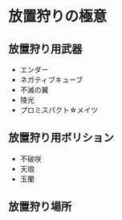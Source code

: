 # 放置狩りの極意

## 放置狩り用武器
* エンダー
* ネガティブキューブ
* 不滅の翼
* 陵光
* プロミスパクト☆メイツ

## 放置狩り用ボリション
* 不破咲
* 天琅
* 玉蘭

## 放置狩り場所
